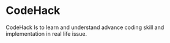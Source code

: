 # CodeHack
CodeHack Is to learn and understand advance coding skill and implementation in real life issue.
